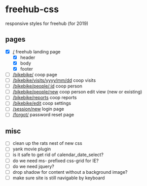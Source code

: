 # freehub-css
responsive styles for freehub (for 2019)

## pages
- [x] [/](https://johngravois.com/freehub-css/index.html) freehub landing page
  - [x] header
  - [x] body
  - [x] footer
- [ ] [/bikebike/](https://johngravois.com/freehub-css/bikebike/index.html) coop page
- [ ] [/bikebike/visits/yyyy/mm/dd](https://johngravois.com/freehub-css/bikebike/visits/2019/1/1/index.html) coop visits
- [ ] [/bikebike/people/:id](https://johngravois.com/freehub-css/bikebike/people/123/index.html) coop person
- [ ] [/bikebike/people/new](https://johngravois.com/freehub-css/bikebike/people/new/index.html) coop person edit view (new or existing)
- [ ] [/bikebike/reports](https://johngravois.com/freehub-css/bikebike/reports/index.html) coop reports
- [ ] [/bikebike/edit](https://johngravois.com/freehub-css/bikebike/edit/index.html) coop settings
- [ ] [/session/new](https://johngravois.com/freehub-css/session/new/index.html) login page
- [ ] [/forgot/](https://johngravois.com/freehub-css/forgot/index.html) password reset page

## misc

- [ ] clean up the rats nest of new css
- [ ] yank movie plugin
- [ ] is it safe to get rid of calendar_date_select?
- [ ] do we need ms- prefixed css-grid for IE?
- [ ] do we need jquery?
- [ ] drop shadow for content without a background image?
- [ ] make sure site is still navigable by keyboard
